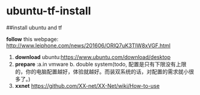 # ubuntu-tf-install
##install ubuntu and tf

**follow** this webpage: http://www.leiphone.com/news/201606/ORlQ7uK3TIW8xVGF.html

1. **download** ubuntu:https://www.ubuntu.com/download/desktop  
2. **prepare** :a.in vmware b. double system(todo, 配置是只有下限没有上限的，你的电脑配置越好，体验就越好。而装双系统的话，对配置的需求就小很多了。)
3. **xxnet** https://github.com/XX-net/XX-Net/wiki/How-to-use

 
